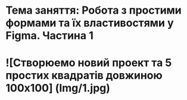 # Тема заняття: Робота з простими формами та їх властивостями у Figma. Частина 1

# ![Створюемо новий проект та 5 простих квадратiв довжиною 100x100] (Img/1.jpg)


